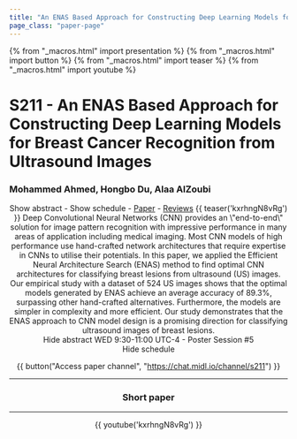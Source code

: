 ```yaml
---
title: "An ENAS Based Approach for Constructing Deep Learning Models for Breast Cancer Recognition from Ultrasound Images"
page_class: "paper-page"
---
```


{% from "_macros.html" import presentation %}
{% from "_macros.html" import button %}
{% from "_macros.html" import teaser %}
{% from "_macros.html" import youtube %}

# S211 - An ENAS Based Approach for Constructing Deep Learning Models for Breast Cancer Recognition from Ultrasound Images


### Mohammed Ahmed, Hongbo Du, Alaa AlZoubi

<center><a class="toggle_visibility" data-selector=".paper_abstract" data-level="3">Show abstract</a>
        - <a class="toggle_visibility" data-selector=".paper_qa" data-level="3">Show schedule</a>
        - <a href="https://openreview.net/pdf?id=GxYt8XnZHM">Paper</a>
        - <a href="https://openreview.net/forum?id=GxYt8XnZHM">Reviews</a>
        {{ teaser('kxrhngN8vRg') }}

<span class="paper_abstract">
        Deep Convolutional Neural Networks (CNN) provides an \"end-to-end\" solution for image pattern recognition with impressive performance in many areas of application including medical imaging. Most CNN models of high performance use hand-crafted network architectures that require expertise in CNNs to utilise their potentials. In this paper, we applied the Efficient Neural Architecture Search (ENAS) method to find optimal CNN architectures for classifying breast lesions from ultrasound (US) images. Our empirical study with a dataset of 524 US images shows that the optimal models generated by ENAS achieve an average accuracy of 89.3%, surpassing other hand-crafted alternatives. Furthermore, the models are simpler in complexity and more efficient. Our study demonstrates that the ENAS approach to CNN model design is a promising direction for classifying ultrasound images of breast lesions.
        <span class="actions">
  <br/>
  <a class="toggle_visibility" data-level="2">Hide abstract</a></span>
</span>

<span class="paper_qa">
        WED 9:30-11:00 UTC-4 - Poster Session #5
        <br/>
        <span class="actions"><a class="toggle_visibility" data-level="2">Hide schedule</a></span>
</span>

{{ button("Access paper channel", "https://chat.midl.io/channel/s211") }}

---

### Short paper

---

{{ youtube('kxrhngN8vRg') }}